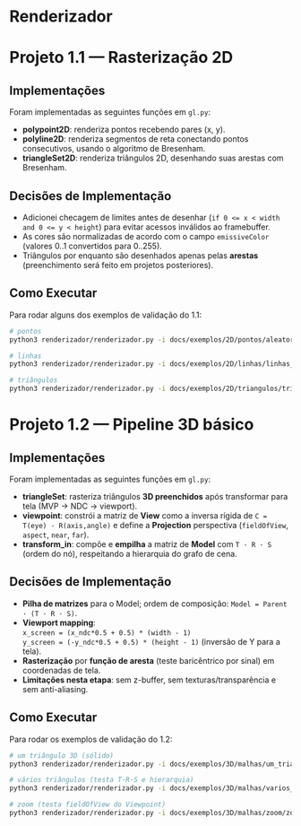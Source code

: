 # Renderizador

# Projeto 1.1 — Rasterização 2D

## Implementações
Foram implementadas as seguintes funções em `gl.py`:
- **polypoint2D**: renderiza pontos recebendo pares (x, y).
- **polyline2D**: renderiza segmentos de reta conectando pontos consecutivos, usando o algoritmo de Bresenham.
- **triangleSet2D**: renderiza triângulos 2D, desenhando suas arestas com Bresenham.

## Decisões de Implementação
- Adicionei checagem de limites antes de desenhar (`if 0 <= x < width and 0 <= y < height`) para evitar acessos inválidos ao framebuffer.
- As cores são normalizadas de acordo com o campo `emissiveColor` (valores 0..1 convertidos para 0..255).
- Triângulos por enquanto são desenhados apenas pelas **arestas** (preenchimento será feito em projetos posteriores).

## Como Executar
Para rodar alguns dos exemplos de validação do 1.1:

```bash
# pontos
python3 renderizador/renderizador.py -i docs/exemplos/2D/pontos/aleatorios/aleatorios.x3d -w 600 -h 400 -p

# linhas
python3 renderizador/renderizador.py -i docs/exemplos/2D/linhas/linhas_cores/linhas_cores.x3d -w 600 -h 400 -p

# triângulos
python3 renderizador/renderizador.py -i docs/exemplos/2D/triangulos/triangulos/triangulos.x3d -w 600 -h 400 -p

```


# Projeto 1.2 — Pipeline 3D básico

## Implementações
Foram implementadas as seguintes funções em `gl.py`:
- **triangleSet**: rasteriza triângulos **3D preenchidos** após transformar para tela (MVP → NDC → viewport).
- **viewpoint**: constrói a matriz de **View** como a inversa rígida de `C = T(eye) · R(axis,angle)` e define a **Projection** perspectiva (`fieldOfView`, `aspect`, `near`, `far`).
- **transform_in**: compõe e **empilha** a matriz de **Model** com `T · R · S` (ordem do nó), respeitando a hierarquia do grafo de cena.

## Decisões de Implementação
- **Pilha de matrizes** para o Model; ordem de composição: `Model = Parent · (T · R · S)`.
- **Viewport mapping**:  
  `x_screen = (x_ndc*0.5 + 0.5) * (width - 1)`  
  `y_screen = (-y_ndc*0.5 + 0.5) * (height - 1)` (inversão de Y para a tela).
- **Rasterização** por **função de aresta** (teste baricêntrico por sinal) em coordenadas de tela.
- **Limitações nesta etapa**: sem z-buffer, sem texturas/transparência e sem anti-aliasing.

## Como Executar
Para rodar os exemplos de validação do 1.2:

```bash
# um triângulo 3D (sólido)
python3 renderizador/renderizador.py -i docs/exemplos/3D/malhas/um_triangulo/um_triangulo.x3d -w 800 -h 600 -p

# vários triângulos (testa T·R·S e hierarquia)
python3 renderizador/renderizador.py -i docs/exemplos/3D/malhas/varios_triangs/varios_triangs.x3d -w 800 -h 600 -p

# zoom (testa fieldOfView do Viewpoint)
python3 renderizador/renderizador.py -i docs/exemplos/3D/malhas/zoom/zoom.x3d -w 800 -h 600 -p
```

